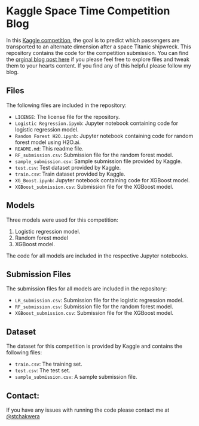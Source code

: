 # Kaggle Space Time Competition Blog

In this [Kaggle competition](https://www.kaggle.com/competitions/spaceship-titanic/overview), the goal is to predict which passengers are transported to an alternate dimension after a space Titanic shipwreck. This repository contains the code for the competition submission. You can find the [orginal blog post here](https://medium.com/@stchakwera) if you please feel free to explore files and tweak them to your hearts content. If you find any of this helpful please follow my blog. 

## Files

The following files are included in the repository:

- `LICENSE`: The license file for the repository.
- `Logistic Regression.ipynb`: Jupyter notebook containing code for logistic regression model.
- `Random Forest H2O.ipynb`: Jupyter notebook containing code for random forest model using H2O.ai.
- `README.md`: This readme file.
- `RF_submission.csv`: Submission file for the random forest model.
- `sample_submission.csv`: Sample submission file provided by Kaggle.
- `test.csv`: Test dataset provided by Kaggle.
- `train.csv`: Train dataset provided by Kaggle.
- `XG_Boost.ipynb`: Jupyter notebook containing code for XGBoost model.
- `XGBoost_submission.csv`: Submission file for the XGBoost model.

## Models

Three models were used for this competition:

1. Logistic regression model.
2. Random forest model
3. XGBoost model.

The code for all models are included in the respective Jupyter notebooks.

## Submission Files

The submission files for all models are included in the repository:

- `LR_submission.csv`: Submission file for the logistic regression model.
- `RF_submission.csv`: Submission file for the random forest model.
- `XGBoost_submission.csv`: Submission file for the XGBoost model.

## Dataset

The dataset for this competition is provided by Kaggle and contains the following files:

- `train.csv`: The training set.
- `test.csv`: The test set.
- `sample_submission.csv`: A sample submission file.

## Contact:
If you have any issues with running the code please contact me at [@stchakwera](https://medium.com/@stchakwera)
